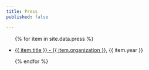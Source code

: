 ```yaml
---
title: Press
published: false

---
```


<ul>

{% for item in site.data.press %}

<li><a href="{{ item.url }}">{{ item.title }} - {{ item.organization }}</a>, {{ item.year }}</li>


{% endfor %}
</ul>

